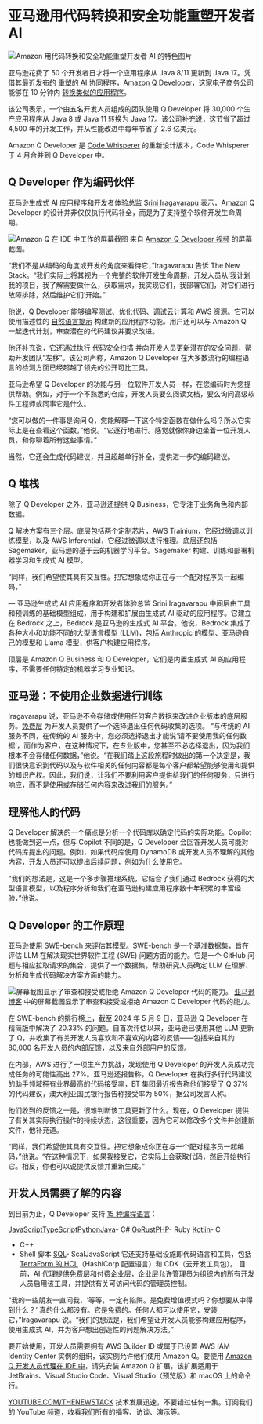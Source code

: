 # 亚马逊用代码转换和安全功能重塑开发者 AI

![Amazon 用代码转换和安全功能重塑开发者 AI 的特色图片](https://cdn.thenewstack.io/media/2024/09/4221e1bd-qdeveloper-1024x576.jpg)

亚马逊花费了 50 个开发者日才将一个应用程序从 Java 8/11 更新到 Java 17。凭借其最近发布的 [重塑的 AI 协同程序](https://aws.amazon.com/blogs/devops/reinventing-the-amazon-q-developer-agent-for-software-development/)，[Amazon Q Developer](https://aws.amazon.com/q/developer/)，这家电子商务公司能够在 10 分钟内 [转换类似的应用程序](https://www.youtube.com/watch?v=63KCD7fvu4s)。

该公司表示，一个由五名开发人员组成的团队使用 Q Developer 将 30,000 个生产应用程序从 Java 8 或 Java 11 转换为 Java 17。该公司补充说，这节省了超过 4,500 年的开发工作，并从性能改进中每年节省了 2.6 亿美元。

Amazon Q Developer 是 [Code Whisperer](https://thenewstack.io/decoding-amazons-generative-ai-strategy/) 的重新设计版本，Code Whisperer 于 4 月合并到 Q Developer 中。

## Q Developer 作为编码伙伴

亚马逊生成式 AI 应用程序和开发者体验总监 [Srini Iragavarapu](https://www.linkedin.com/in/isvas/) 表示，Amazon Q Developer 的设计并非仅仅执行代码补全，而是为了支持整个软件开发生命周期。

![Amazon Q 在 IDE 中工作的屏幕截图](https://cdn.thenewstack.io/media/2024/09/66728972-screenshotamazonq.jpg)
来自 [Amazon Q Developer 视频](https://youtu.be/U0ZSldhbWs8) 的屏幕截图。

“我们不是从编码的角度或开发的角度来看待它，”Iragavarapu 告诉 The New Stack。“我们实际上将其视为一个完整的软件开发生命周期，开发人员从‘我计划我的项目，我了解需要做什么，获取需求，我实现它们，我部署它们，对它们进行故障排除，然后维护它们’开始。”

他说，Q Developer 能够编写测试、优化代码、调试云计算和 AWS 资源。它可以使用描述性的 [自然语言提示](https://roadmap.sh/prompt-engineering) 构建新的应用程序功能。用户还可以与 Amazon Q 一起迭代计划，审查潜在的代码建议并要求改进。

他还补充说，它还通过执行 [代码安全扫描](https://docs.aws.amazon.com/amazonq/latest/qdeveloper-ug/security.html) 并向开发人员更新潜在的安全问题，帮助开发团队“左移”。该公司声称，Amazon Q Developer 在大多数流行的编程语言的检测方面已经超越了领先的公开可比工具。

亚马逊希望 Q Developer 的功能与另一位软件开发人员一样，在您编码时为您提供帮助。例如，对于一个不熟悉的仓库，开发人员要么阅读文档，要么询问高级软件工程师或同事它是什么。

“您可以做的一件事是询问 Q，您能解释一下这个特定函数在做什么吗？所以它实际上是在查看这个函数，”他说。“它逐行地进行。感觉就像你身边坐着一位开发人员，和你聊着所有这些事情。”

当然，它还会生成代码建议，并且超越单行补全，提供进一步的编码建议。

## Q 堆栈

除了 Q Developer 之外，亚马逊还提供 Q Business，它专注于业务角色和内部数据。

Q 解决方案有三个层。底层包括两个定制芯片，AWS Trainium，它经过微调以训练模型，以及 AWS Inferential，它经过微调以进行推理。底层还包括 Sagemaker，亚马逊的基于云的机器学习平台。Sagemaker 构建、训练和部署机器学习和生成式 AI 模型。

“同样，我们希望使其具有交互性。把它想象成你正在与一个配对程序员一起编码，”

— 亚马逊生成式 AI 应用程序和开发者体验总监 Srini Iragavarapu
中间层由工具和预训练的基础模型组成，用于构建和扩展由生成式 AI 驱动的应用程序。它建立在 Bedrock 之上，Bedrock 是亚马逊的生成式 AI 平台。他说，Bedrock 集成了各种大小和功能不同的大型语言模型 (LLM)，包括 Anthropic 的模型、亚马逊自己的模型和 Llama 模型，供客户构建应用程序。

顶层是 Amazon Q Business 和 Q Developer，它们是内置生成式 AI 的应用程序，不需要任何特定的机器学习专业知识。

## 亚马逊：不使用企业数据进行训练

Iragavarapu 说，亚马逊不会存储或使用任何客户数据来改进企业版本的底层服务。[免费层](https://docs.aws.amazon.com/amazonq/latest/qdeveloper-ug/q-free-tier.html) 为开发人员提供了一个选择退出任何代码收集的选项。
“与传统的 AI 服务不同，在传统的 AI 服务中，您必须选择退出才能说‘请不要使用我的任何数据’，而作为客户，在这种情况下，在专业版中，您甚至不必选择退出，因为我们根本不会存储任何数据，”他说。“在我们踏上这段旅程时做出的第一个决定是，我们很快意识到代码以及与软件相关的任何内容都是每个客户都希望能够使用和提供的知识产权。因此，我们说，让我们不要利用客户提供给我们的任何服务，只进行响应，而不是使用或存储任何内容来改进我们的服务。”

## 理解他人的代码
Q Developer 解决的一个痛点是分析一个代码库以确定代码的实际功能。Copilot 也能做到这一点，但与 Copilot 不同的是，Q Developer 会回答开发人员可能对代码库提出的问题。例如，如果代码库使用 DynamoDB 或开发人员不理解的其他内容，开发人员还可以提出后续问题，例如为什么使用它。

“我们的想法是，这是一个多步骤推理系统，它结合了我们通过 Bedrock 获得的大型语言模型，以及程序分析和我们在亚马逊构建应用程序数十年积累的丰富经验，”他说。

## Q Developer 的工作原理
亚马逊使用 SWE-bench 来评估其模型。SWE-bench 是一个基准数据集，旨在评估 LLM 在解决现实世界软件工程 (SWE) 问题方面的能力。它是一个 GitHub 问题与相应拉取请求的集合，提供了一个数据集，帮助研究人员确定 LLM 在理解、分析和生成代码解决方案方面的能力。

![屏幕截图显示了审查和接受或拒绝 Amazon Q Developer 代码的能力。](https://cdn.thenewstack.io/media/2024/09/8c07ca18-dev-agent-08_amazon.png)
[亚马逊博客](https://aws.amazon.com/blogs/devops/reinventing-the-amazon-q-developer-agent-for-software-development/) 中的屏幕截图显示了审查和接受或拒绝 Amazon Q Developer 代码的能力。

在 SWE-bench 的排行榜上，截至 2024 年 5 月 9 日，亚马逊 Q Developer 在精简版中解决了 20.33% 的问题。自首次评估以来，亚马逊已使用其他 LLM 更新了 Q，并收集了有关开发人员喜欢和不喜欢的内容的反馈——包括来自其约 80,000 名开发人员的内部反馈，以及来自外部用户的反馈。

在内部，AWS 进行了一项生产力挑战，发现使用 Q Developer 的开发人员成功完成任务的可能性高出 27%。亚马逊还报告称，Q Developer 在执行多行代码建议的助手领域拥有业界最高的代码接受率，BT 集团最近报告称他们接受了 Q 37% 的代码建议，澳大利亚国民银行报告称接受率为 50%，据公司发言人称。

他们收到的反馈之一是，很难判断该工具更新了什么。现在，Q Developer 提供了有关其实际执行操作的持续状态，这很重要，因为它可以修改多个文件并创建新文件，他补充道。

“同样，我们希望使其具有交互性。把它想象成你正在与一个配对程序员一起编码，”他说。“在这种情况下，如果我接受它，它实际上会获取代码，然后开始执行它。相反，你也可以说提供反馈并重新生成。”

## 开发人员需要了解的内容
到目前为止，Q Developer 支持 [15 种编程语言](https://docs.aws.amazon.com/prescriptive-guidance/latest/best-practices-code-generation/faq.html)：

[JavaScript](https://thenewstack.io/free-javascript-from-legal-clutches-of-oracle-devs-petition/)[TypeScript](https://thenewstack.io/typescript-5-5-faster-smarter-and-more-powerful/)[Python](https://docs.aws.amazon.com/prescriptive-guidance/latest/best-practices-code-generation/examples-python.html)[Java](https://docs.aws.amazon.com/prescriptive-guidance/latest/best-practices-code-generation/examples-java.html)- C#
[Go](https://thenewstack.io/golang-how-to-use-the-go-install-command/)[Rust](https://thenewstack.io/rusts-rapid-rise-foundation-fuels-language-growth/)[PHP](https://thenewstack.io/why-php-usage-has-declined-by-40-in-just-over-2-years/)- Ruby
[Kotlin](https://thenewstack.io/how-to-handle-platform-specific-dependencies-in-kotlin-multiplatform/)- C
- C++
- Shell 脚本
[SQL](https://thenewstack.io/sql-nosql-and-vectors-oh-my/)- ScalJavaScript
它还支持基础设施即代码语言和工具，包括 [TerraForm 的 HCL](https://thenewstack.io/terraforms-best-practices-and-pitfalls/)（HashiCorp 配置语言）和 CDK（云开发工具包）。
目前，AI 代理提供免费层和付费企业层，企业层允许管理员为组织内的所有开发人员启用该工具，并提供有关可访问代码的管理员控制。

“我的一些朋友一直问我，‘等等，一定有陷阱。是免费增值模式吗？你想要从中得到什么？’ 真的什么都没有。它是免费的。任何人都可以使用它，安装它，”Iragavarapu 说。“我们的想法是，我们希望让开发人员能够构建应用程序，使用生成式 AI，并为客户想出创造性的问题解决方法。”

要开始使用，开发人员需要拥有 AWS Builder ID 或属于已设置 AWS IAM Identity Center 实例的组织，该实例允许他们使用 Amazon Q。要使用 [Amazon Q 开发人员代理在 IDE 中](https://docs.aws.amazon.com/amazonq/latest/qdeveloper-ug/q-in-IDE-setup.html)，请先安装 Amazon Q 扩展，该扩展适用于 JetBrains、Visual Studio Code、Visual Studio（预览版）和 macOS 上的命令行。

[YOUTUBE.COM/THENEWSTACK](https://youtube.com/thenewstack?sub_confirmation=1)
技术发展迅速，不要错过任何一集。订阅我们的 YouTube 频道，收看我们所有的播客、访谈、演示等。